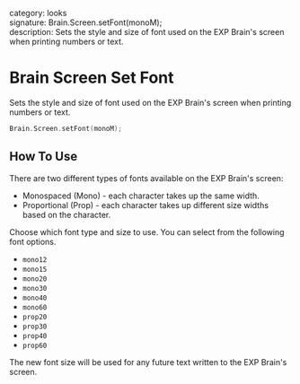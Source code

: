 category: looks  
signature: Brain.Screen.setFont(monoM);  
description: Sets the style and size of font used on the EXP Brain's screen when printing numbers or text.  

# Brain Screen Set Font

Sets the style and size of font used on the EXP Brain's screen when printing numbers or text.

```cpp
Brain.Screen.setFont(monoM);
```

## How To Use

There are two different types of fonts available on the EXP Brain's screen:

* Monospaced (Mono) - each character takes up the same width.
* Proportional (Prop) - each character takes up different size widths based on the character.

Choose which font type and size to use. You can select from the following font options.

* `mono12`
* `mono15`
* `mono20`
* `mono30`
* `mono40`
* `mono60`
* `prop20`
* `prop30`
* `prop40`
* `prop60`

The new font size will be used for any future text written to the EXP Brain's screen.

<advanced>
</advanced>